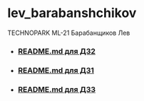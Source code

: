 # lev_barabanshchikov
TECHNOPARK ML-21 Барабанщиков Лев

- ### [README.md для ДЗ2](online_inference/README.md)
- ### [README.md для ДЗ1](ml_project/README.md)
- ### [README.md для ДЗ3](airflow_ml_dags/README.md)